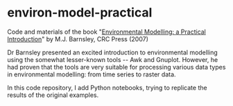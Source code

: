 # environ-model-practical
Code and materials of the book "[Environmental Modelling: a Practical Introduction](https://www.google.com/url?sa=t&rct=j&q=&esrc=s&source=web&cd=&cad=rja&uact=8&ved=2ahUKEwiijfiYprv1AhWLTcAKHctWCD4QFnoECAgQAQ&url=https%3A%2F%2Fwww.routledge.com%2FEnvironmental-Modeling-A-Practical-Introduction%2FBarnsley%2Fp%2Fbook%2F9780367389475&usg=AOvVaw2HXYtSBM26oacmY3r_JEtT)" by M.J. Barnsley, CRC Press (2007)

Dr Barnsley presented an excited introduction to environmental modelling using the somewhat lesser-known tools -- Awk and Gnuplot. However, he had proven that the tools are very suitable for processing various data types in environmental modelling: from time series to raster data. 

In this code repository, I add Python notebooks, trying to replicate the results of the original examples.